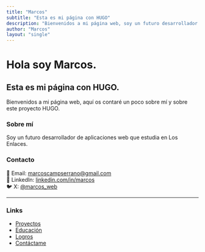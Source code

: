 ```yaml
---
title: "Marcos"
subtitle: "Esta es mi página con HUGO"
description: "Bienvenidos a mi página web, soy un futuro desarrollador de aplicaciones web estudiante de Los Enlaces."
author: "Marcos"
layout: "single"
---
```


# Hola soy Marcos.  
## Esta es mi página con HUGO.

Bienvenidos a mi página web, aquí os contaré un poco sobre mí y sobre este proyecto HUGO.

### Sobre mí
Soy un futuro desarrollador de aplicaciones web que estudia en Los Enlaces.

### Contacto
📧 Email: [marcoscampserrano@gmail.com](mailto:marcoscampserrano@gmail.com)  
💼 LinkedIn: [linkedin.com/in/marcos](https://linkedin.com/in/marcos)  
🐦 X: [@marcos_web](https://X.com/marcos_web)

---

### Links
- [Proyectos](#)
- [Educación](#)
- [Logros](#)
- [Contáctame](#)

